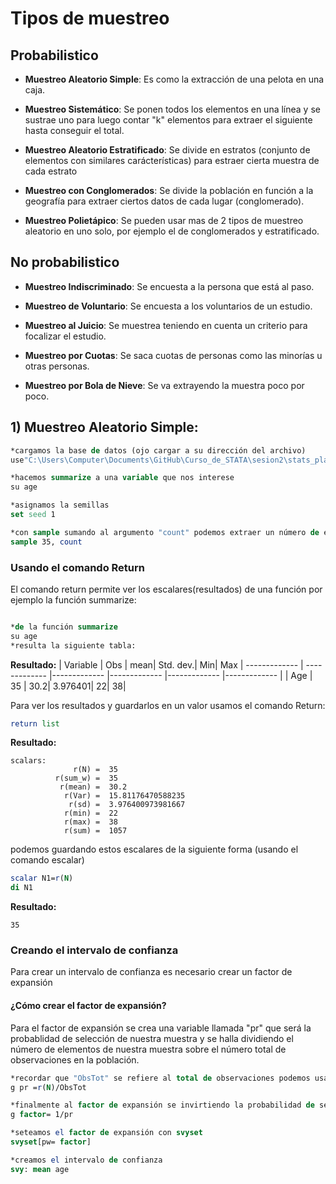# Tipos de muestreo

## Probabilistico
- **Muestreo Aleatorio Simple**: Es como la extracción de una pelota en una caja.
- **Muestreo Sistemático**: Se ponen todos los elementos en una línea y se sustrae uno para luego contar "k" elementos para extraer el siguiente hasta conseguir el total.
- **Muestreo Aleatorio Estratificado**: Se divide en estratos (conjunto de elementos con similares carácterísticas) para estraer cierta muestra de cada estrato
- **Muestreo con Conglomerados**: Se divide la población en función a la geografía para extraer ciertos datos de cada lugar (conglomerado).

- **Muestreo Polietápico**: Se pueden usar mas de 2 tipos de muestreo aleatorio en uno solo, por ejemplo el de conglomerados y estratificado.

## No probabilistico

- **Muestreo  Indiscriminado**: Se encuesta a la persona que está al paso.

- **Muestreo  de Voluntario**: Se encuesta a los voluntarios de un estudio.
- **Muestreo  al Juicio**: Se muestrea teniendo en cuenta un criterio para focalizar el estudio.
- **Muestreo  por Cuotas**: Se saca cuotas de personas como las minorías u otras personas.
- **Muestreo  por Bola de Nieve**: Se va extrayendo la muestra poco por poco.

## 1) Muestreo Aleatorio Simple:


```STATA
*cargamos la base de datos (ojo cargar a su dirección del archivo)
use"C:\Users\Computer\Documents\GitHub\Curso_de_STATA\sesion2\stats_players_premier_2017-2018.dta", clear

*hacemos summarize a una variable que nos interese
su age

*asignamos la semillas
set seed 1

*con sample sumando al argumento "count" podemos extraer un número de elementos
sample 35, count
```
### Usando el comando Return
El comando return permite ver los escalares(resultados) de una función por ejemplo la función summarize:
```STATA

*de la función summarize
su age
*resulta la siguiente tabla:
```
**Resultado:**
| Variable  | Obs | mean| Std. dev.| Min| Max
| ------------- | ------------- |------------- |------------- |------------- |------------- |
| Age  | 35 | 30.2|  3.976401| 22| 38|

Para ver los resultados y guardarlos en un valor usamos el comando Return:

```STATA
return list
```
**Resultado:**

    scalars:
                  r(N) =  35
              r(sum_w) =  35
               r(mean) =  30.2
                r(Var) =  15.81176470588235
                 r(sd) =  3.976400973981667
                r(min) =  22
                r(max) =  38
                r(sum) =  1057


podemos guardando estos escalares de la siguiente forma (usando el comando escalar)

```STATA
scalar N1=r(N)
di N1
```
**Resultado:**

    35


### Creando el intervalo de confianza

Para crear un intervalo de confianza es necesario crear un factor de expansión

#### ¿Cómo crear el factor de expansión?
Para el factor de expansión se crea una variable llamada "pr" que será la probablidad de selección de nuestra muestra y se halla dividiendo el número de elementos de nuestra muestra sobre el número total de observaciones en la población.

```STATA
*recordar que "ObsTot" se refiere al total de observaciones podemos usar el escalar para definirlo o simplemente colocar 570.
g pr =r(N)/ObsTot

*finalmente al factor de expansión se invirtiendo la probabilidad de selección
g factor= 1/pr

*seteamos el factor de expansión con svyset
svyset[pw= factor]

*creamos el intervalo de confianza
svy: mean age

```